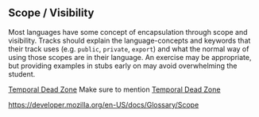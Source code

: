 ## Scope / Visibility

Most languages have some concept of encapsulation through scope and visibility.
Tracks should explain the language-concepts and keywords that their track uses (e.g. `public`, `private`, `export`) and what the normal way of using those scopes are in their language. An exercise may be appropriate, but providing examples in stubs early on may avoid overwhelming the student.

[Temporal Dead Zone](#temporal-dead-zone)
Make sure to mention [Temporal Dead Zone](https://wesbos.com/temporal-dead-zone/)

https://developer.mozilla.org/en-US/docs/Glossary/Scope
